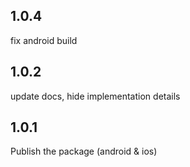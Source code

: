 ## 1.0.4
fix android build
## 1.0.2
update docs, hide implementation details

## 1.0.1

Publish the package (android & ios)
